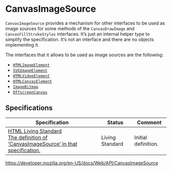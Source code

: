# CanvasImageSource

`CanvasImageSource` provides a mechanism for other interfaces to be used as image sources for some methods of the <span class="page-not-created">`CanvasDrawImage`</span> and <span class="page-not-created">`CanvasFillStrokeStyles`</span> interfaces. It’s just an internal helper type to simplify the specification. It’s not an interface and there are no objects implementing it.

The interfaces that it allows to be used as image sources are the following:

- [`HTMLImageElement`](htmlimageelement)
- [`SVGImageElement`](svgimageelement)
- [`HTMLVideoElement`](htmlvideoelement)
- [`HTMLCanvasElement`](htmlcanvaselement)
- [`ImageBitmap`](imagebitmap)
- [`OffscreenCanvas`](offscreencanvas)

## Specifications

<table><thead><tr class="header"><th>Specification</th><th>Status</th><th>Comment</th></tr></thead><tbody><tr class="odd"><td><a href="https://html.spec.whatwg.org/multipage/scripting.html#canvasimagesource">HTML Living Standard<br />
<span class="small">The definition of 'CanvasImageSource' in that specification.</span></a></td><td><span class="spec-living">Living Standard</span></td><td>Initial definition.</td></tr></tbody></table>

<a href="https://developer.mozilla.org/en-US/docs/Web/API/CanvasImageSource" class="_attribution-link">https://developer.mozilla.org/en-US/docs/Web/API/CanvasImageSource</a>
